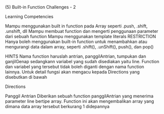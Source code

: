 (5) Built-in Function Challenges - 2

Learning Competencies

Mampu menggunakan built in function pada Array seperti .push, .shift, .unshift, dll Mampu membuat function dan mengerti penggunaan parameter dari sebuah function Mampu menggunakan template literals
RESTRICTION
Hanya boleh menggunakan built-in function untuk menambahkan atau mengurangi data dalam array, seperti .shift(), .unShift(), push(), dan pop()

HINTS
Nama function haruslah antrian, panggilAntrian, tumpukan dan ganjilGenap sedangkann variabel yang sudah disediakan yaitu line. Function dan variabel yang tersebut tidak boleh diganti dengan nama function lainnya. Untuk detail fungsi akan mengacu kepada Directions yang disebutkan di bawah

Directions

Panggil Antrian
Diberikan sebuah function panggilAntrian yang menerima parameter line bertipe array. Function ini akan mengembalikan array yang dimana data array tersebut berkurang 1 didepannya